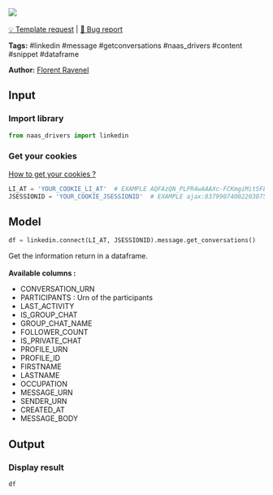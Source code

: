 <a href="https://app.naas.ai/user-redirect/naas/downloader?url=https://raw.githubusercontent.com/jupyter-naas/awesome-notebooks/master/LinkedIn/LinkedIn_Get_conversations.ipynb" target="_parent"><img src="https://naasai-public.s3.eu-west-3.amazonaws.com/open_in_naas.svg"/></a><br><br><a href="https://github.com/jupyter-naas/awesome-notebooks/issues/new?assignees=&labels=&template=template-request.md&title=Tool+-+Action+of+the+notebook+">💡 Template request</a> | <a href="https://github.com/jupyter-naas/awesome-notebooks/issues/new?assignees=&labels=bug&template=bug_report.md&title=LinkedIn+-+Get+conversations:+Error+short+description">🚨 Bug report</a>

**Tags:** #linkedin #message #getconversations #naas_drivers #content #snippet #dataframe

**Author:** [Florent Ravenel](https://www.linkedin.com/in/florent-ravenel/)

## Input

### Import library


```python
from naas_drivers import linkedin
```

### Get your cookies
<a href='https://www.notion.so/LinkedIn-driver-Get-your-cookies-d20a8e7e508e42af8a5b52e33f3dba75'>How to get your cookies ?</a>


```python
LI_AT = 'YOUR_COOKIE_LI_AT'  # EXAMPLE AQFAzQN_PLPR4wAAAXc-FCKmgiMit5FLdY1af3-2
JSESSIONID = 'YOUR_COOKIE_JSESSIONID'  # EXAMPLE ajax:8379907400220387585
```

## Model


```python
df = linkedin.connect(LI_AT, JSESSIONID).message.get_conversations()
```

Get the information return in a dataframe.<br><br>
**Available columns :**
- CONVERSATION_URN
- PARTICIPANTS : Urn of the participants
- LAST_ACTIVITY
- IS_GROUP_CHAT
- GROUP_CHAT_NAME
- FOLLOWER_COUNT
- IS_PRIVATE_CHAT
- PROFILE_URN
- PROFILE_ID
- FIRSTNAME
- LASTNAME
- OCCUPATION
- MESSAGE_URN
- SENDER_URN
- CREATED_AT
- MESSAGE_BODY

## Output

### Display result


```python
df
```
